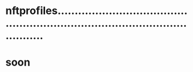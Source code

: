 # nftprofiles......................................................................................................
# soon
